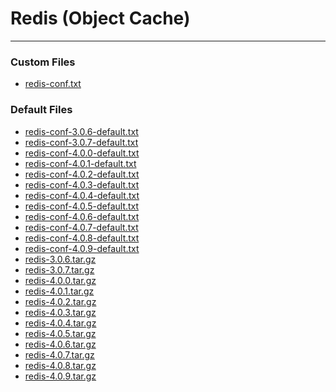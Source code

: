# Redis (Object Cache)

---

### Custom Files

* <a href="redis-conf.txt">redis-conf.txt</a>

### Default Files

* <a href="redis-conf-3.0.6-default.txt">redis-conf-3.0.6-default.txt</a>
* <a href="redis-conf-3.0.7-default.txt">redis-conf-3.0.7-default.txt</a>
* <a href="redis-conf-4.0.0-default.txt">redis-conf-4.0.0-default.txt</a>
* <a href="redis-conf-4.0.1-default.txt">redis-conf-4.0.1-default.txt</a>
* <a href="redis-conf-4.0.2-default.txt">redis-conf-4.0.2-default.txt</a>
* <a href="redis-conf-4.0.3-default.txt">redis-conf-4.0.3-default.txt</a>
* <a href="redis-conf-4.0.4-default.txt">redis-conf-4.0.4-default.txt</a>
* <a href="redis-conf-4.0.5-default.txt">redis-conf-4.0.5-default.txt</a>
* <a href="redis-conf-4.0.6-default.txt">redis-conf-4.0.6-default.txt</a>
* <a href="redis-conf-4.0.7-default.txt">redis-conf-4.0.7-default.txt</a>
* <a href="redis-conf-4.0.8-default.txt">redis-conf-4.0.8-default.txt</a>
* <a href="redis-conf-4.0.9-default.txt">redis-conf-4.0.9-default.txt</a>
* <a href="redis-3.0.6.tar.gz">redis-3.0.6.tar.gz</a>
* <a href="redis-3.0.7.tar.gz">redis-3.0.7.tar.gz</a>
* <a href="redis-4.0.0.tar.gz">redis-4.0.0.tar.gz</a>
* <a href="redis-4.0.1.tar.gz">redis-4.0.1.tar.gz</a>
* <a href="redis-4.0.2.tar.gz">redis-4.0.2.tar.gz</a>
* <a href="redis-4.0.3.tar.gz">redis-4.0.3.tar.gz</a>
* <a href="redis-4.0.4.tar.gz">redis-4.0.4.tar.gz</a>
* <a href="redis-4.0.5.tar.gz">redis-4.0.5.tar.gz</a>
* <a href="redis-4.0.6.tar.gz">redis-4.0.6.tar.gz</a>
* <a href="redis-4.0.7.tar.gz">redis-4.0.7.tar.gz</a>
* <a href="redis-4.0.8.tar.gz">redis-4.0.8.tar.gz</a>
* <a href="redis-4.0.9.tar.gz">redis-4.0.9.tar.gz</a>
